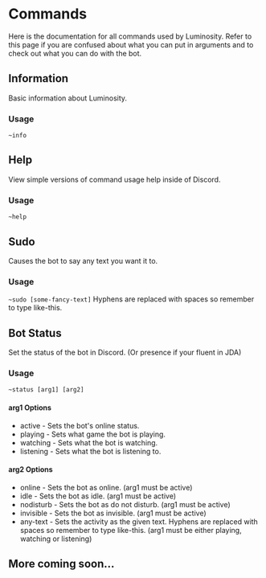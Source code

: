 # Commands
Here is the documentation for all commands used by Luminosity. Refer to this page if you are confused about what you can put in arguments and to check out what you can do with the bot.

## Information
Basic information about Luminosity.
### Usage
`~info`

## Help
View simple versions of command usage help inside of Discord.
### Usage
`~help`

## Sudo
Causes the bot to say any text you want it to.
### Usage
`~sudo [some-fancy-text]`
Hyphens are replaced with spaces so remember to type like-this.

## Bot Status
Set the status of the bot in Discord. (Or presence if your fluent in JDA)
### Usage
`~status [arg1] [arg2]`
#### arg1 Options
* active - Sets the bot's online status.
* playing - Sets what game the bot is playing.
* watching - Sets what the bot is watching.
* listening - Sets what the bot is listening to.
#### arg2 Options
* online - Sets the bot as online. (arg1 must be active)
* idle - Sets the bot as idle. (arg1 must be active)
* nodisturb - Sets the bot as do not disturb. (arg1 must be active)
* invisible - Sets the bot as invisible. (arg1 must be active)
* any-text - Sets the activity as the given text. Hyphens are replaced with spaces so remember to type like-this. (arg1 must be either playing, watching or listening)

## More coming soon...
